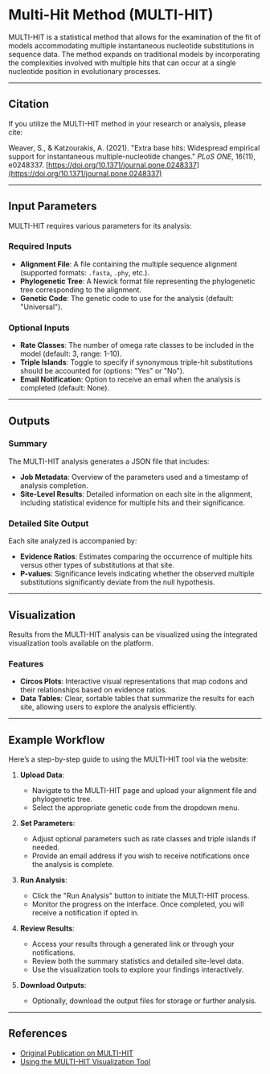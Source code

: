 # Multi-Hit Method (MULTI-HIT)

MULTI-HIT is a statistical method that allows for the examination of the fit of models accommodating multiple instantaneous nucleotide substitutions in sequence data. The method expands on traditional models by incorporating the complexities involved with multiple hits that can occur at a single nucleotide position in evolutionary processes.

---

## Citation

If you utilize the MULTI-HIT method in your research or analysis, please cite:

Weaver, S., & Katzourakis, A. (2021). "Extra base hits: Widespread empirical support for instantaneous multiple-nucleotide changes." _PLoS ONE_, 16(11), e0248337. [https://doi.org/10.1371/journal.pone.0248337](https://doi.org/10.1371/journal.pone.0248337)

---

## Input Parameters

MULTI-HIT requires various parameters for its analysis:

### Required Inputs

- **Alignment File**: A file containing the multiple sequence alignment (supported formats: `.fasta`, `.phy`, etc.).
- **Phylogenetic Tree**: A Newick format file representing the phylogenetic tree corresponding to the alignment.
- **Genetic Code**: The genetic code to use for the analysis (default: "Universal").

### Optional Inputs

- **Rate Classes**: The number of omega rate classes to be included in the model (default: 3, range: 1-10).
- **Triple Islands**: Toggle to specify if synonymous triple-hit substitutions should be accounted for (options: "Yes" or "No").
- **Email Notification**: Option to receive an email when the analysis is completed (default: None).

---

## Outputs

### Summary

The MULTI-HIT analysis generates a JSON file that includes:

- **Job Metadata**: Overview of the parameters used and a timestamp of analysis completion.
- **Site-Level Results**: Detailed information on each site in the alignment, including statistical evidence for multiple hits and their significance.

### Detailed Site Output

Each site analyzed is accompanied by:

- **Evidence Ratios**: Estimates comparing the occurrence of multiple hits versus other types of substitutions at that site.
- **P-values**: Significance levels indicating whether the observed multiple substitutions significantly deviate from the null hypothesis.

---

## Visualization

Results from the MULTI-HIT analysis can be visualized using the integrated visualization tools available on the platform.

### Features

- **Circos Plots**: Interactive visual representations that map codons and their relationships based on evidence ratios.
- **Data Tables**: Clear, sortable tables that summarize the results for each site, allowing users to explore the analysis efficiently.

---

## Example Workflow

Here’s a step-by-step guide to using the MULTI-HIT tool via the website:

1. **Upload Data**:

   - Navigate to the MULTI-HIT page and upload your alignment file and phylogenetic tree.
   - Select the appropriate genetic code from the dropdown menu.

2. **Set Parameters**:

   - Adjust optional parameters such as rate classes and triple islands if needed.
   - Provide an email address if you wish to receive notifications once the analysis is complete.

3. **Run Analysis**:

   - Click the "Run Analysis" button to initiate the MULTI-HIT process.
   - Monitor the progress on the interface. Once completed, you will receive a notification if opted in.

4. **Review Results**:

   - Access your results through a generated link or through your notifications.
   - Review both the summary statistics and detailed site-level data.
   - Use the visualization tools to explore your findings interactively.

5. **Download Outputs**:
   - Optionally, download the output files for storage or further analysis.

---

## References

- [Original Publication on MULTI-HIT](https://doi.org/10.1371/journal.pone.0248337)
- [Using the MULTI-HIT Visualization Tool](https://example.com/multihit-visualization)
